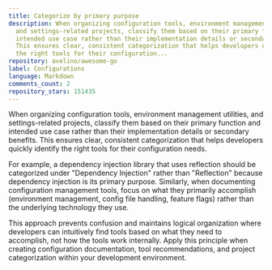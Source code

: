 ```yaml
---
title: Categorize by primary purpose
description: When organizing configuration tools, environment management utilities,
  and settings-related projects, classify them based on their primary function and
  intended use case rather than their implementation details or secondary benefits.
  This ensures clear, consistent categorization that helps developers quickly identify
  the right tools for their configuration...
repository: avelino/awesome-go
label: Configurations
language: Markdown
comments_count: 2
repository_stars: 151435
---
```


When organizing configuration tools, environment management utilities, and settings-related projects, classify them based on their primary function and intended use case rather than their implementation details or secondary benefits. This ensures clear, consistent categorization that helps developers quickly identify the right tools for their configuration needs.

For example, a dependency injection library that uses reflection should be categorized under "Dependency Injection" rather than "Reflection" because dependency injection is its primary purpose. Similarly, when documenting configuration management tools, focus on what they primarily accomplish (environment management, config file handling, feature flags) rather than the underlying technology they use.

This approach prevents confusion and maintains logical organization where developers can intuitively find tools based on what they need to accomplish, not how the tools work internally. Apply this principle when creating configuration documentation, tool recommendations, and project categorization within your development environment.